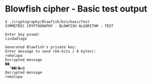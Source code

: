 # Blowfish cipher - Basic test output

```
$ ./cryptography/Blowfish/bin/basicTest 
SYMMETRIC CRYPTOGRAPHY - BLOWFISH ALGORITHM - TEST

Enter key psswd:
ciudadlago

Generated Blowfish's private key:
Enter message to send (64-bits / 8 bytes):
romalupa
Encrypted message
��
  ^��C�=@
Decrypted message
romalupa
```
